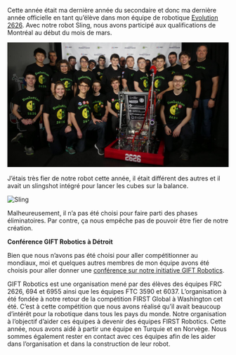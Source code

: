 Cette année était ma dernière année du secondaire et donc ma dernière année officielle en tant qu’élève dans mon équipe de robotique [Evolution 2626](https://evolution2626.org). Avec notre robot Sling, nous avons participé aux qualifications de Montréal au début du mois de mars.

![Équipe de robotique 2018](/images/equipe-2018.jpg)

J’étais très fier de notre robot cette année, il était différent des autres et il avait un slingshot intégré pour lancer les cubes sur la balance.

![Sling](https://i.imgur.com/DtP9qazh.jpg)

Malheureusement, il n’a pas été choisi pour faire parti des phases éliminatoires. Par contre, ça nous empêche pas de pouvoir être fier de notre création.


**Conférence GIFT Robotics à Détroit**

Bien que nous n’avons pas été choisi pour aller compétitionner au mondiaux, moi et quelques autres membres de mon équipe avons été choisis pour aller donner une [conférence sur notre initiative GIFT Robotics](https://www.firstchampionship.org/gift-robotics-global-initiative).

GIFT Robotics est une organisation mené par des élèves des équipes FRC 2626, 694 et 6955 ainsi que les équipes FTC 3590 et 6037. L’organisation à été fondée à notre retour de la compétition FIRST Global à Washington cet été. C’est à cette compétition que nous avons réalisé qu’il avait beaucoup d’intérêt pour la robotique dans tous les pays du monde. Notre organisation à l’objectif d’aider ces équipes à devenir des équipes FIRST Robotics. Cette année, nous avons aidé à partir une équipe en Turquie et en Norvège. Nous sommes également rester en contact avec ces équipes afin de les aider dans l’organisation et dans la construction de leur robot.
